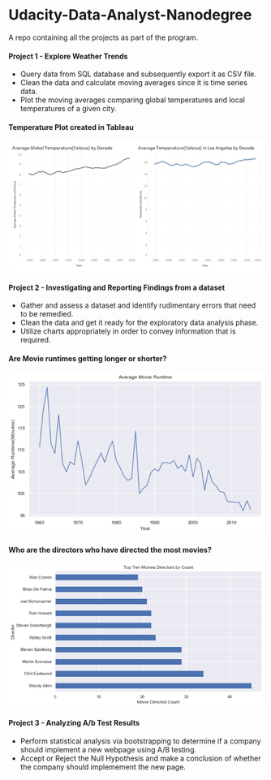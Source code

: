 # Udacity-Data-Analyst-Nanodegree
A repo containing all the projects as part of the program.

#### Project 1 - Explore Weather Trends
- Query data from SQL database and subsequently export it as CSV file.
- Clean the data and calculate moving averages since it is time series data.
- Plot the moving averages comparing global temperatures and local temperatures of a given city.

#### Temperature Plot created in Tableau
![chart](https://github.com/VishnuHSharma/Udacity-Data-Analyst-Nanodegree/blob/master/Weather%20Trends%20Dashboard.png)

#### Project 2 - Investigating and Reporting Findings from a dataset
 - Gather and assess a dataset and identify rudimentary errors that need to be remedied.
 - Clean the data and get it ready for the exploratory data analysis phase.
 - Utilize charts appropriately in order to convey information that is required.

#### Are Movie runtimes getting longer or shorter?
![chart](https://github.com/VishnuHSharma/Udacity-Data-Analyst-Nanodegree/blob/master/Runtime%20chart.png)

#### Who are the directors who have directed the most movies?
![chart](https://github.com/VishnuHSharma/Udacity-Data-Analyst-Nanodegree/blob/master/Movie%20directed%20counts.png)

#### Project 3 - Analyzing A/b Test Results
- Perform statistical analysis via bootstrapping to determine if a company should implement a new webpage using A/B testing.
- Accept or Reject the Null Hypothesis and make a conclusion of whether the company should implemement the new page.
